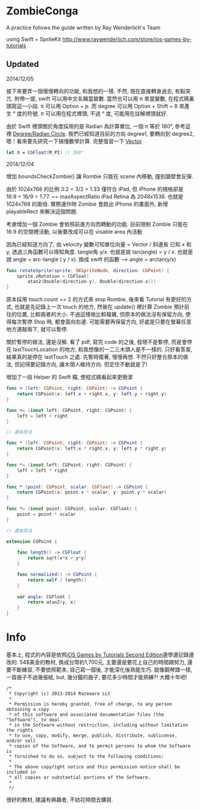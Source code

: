 ZombieConga
===========
A practice follows the guide written by Ray Wenderlich's Team

using Swift + SpriteKit
http://www.raywenderlich.com/store/ios-games-by-tutorials

Updated 
----------------
2014/12/05

接下來要弄一個慢慢轉向的功能, 和我想的一樣. 不然, 現在直接轉身過去, 有點突兀. 附帶一提, swift 可以用中文名稱當變數. 當然也可以用 π 來當變數, 在程式碼裏頭寫這一小段. π 可以用 Option + p. 而 degree 可以用 Option + Shift + 8 來產生 ° 度的符號. π 可以用在程式裡頭, 不過 ° 度, 可能用在註解裡頭就好.

由於 Swift 裡頭關於角度採用的是 Radian 為計算單位, 一個 π 等於 180°, 參考這裡 [Degree/Radian Circle](http://math.rice.edu/~pcmi/sphere/drg_txt.html). 我們已經知道目前的方向 degree1, 要轉向到 degree2, 嗯！看來要先研究一下搞懂數學計算. 完整復習一下 [Vector](http://http://www.mathsisfun.com/algebra/vectors.html)


```swift
let π = CGFloat(M_PI) // 360°
```

2014/12/04 

增加 boundsCheckZombie() 讓 Rombie 只能在 scene 內移動, 撞到牆壁會反彈.

由於 1024x768 的比例 3:2 = 3/2 = 1.33 僅符合 iPad, 
但 iPhone 的規格卻是 16:9 = 16/9 = 1.77. == maxAspectRatio
iPad Retina 為 2048x1536. 也就是 1024x768 的兩倍. 
實際運作時 Zombie 會跑出 iPhone 的畫面外, 
新增 playableRect 來解決這個問題.

考慮增加一個 Zombie 會依照前進方向而轉動的功能.
目前限制 Zombie 只能在 16:9 的空間裡活動, 以後要改成可以在 visable area 內活動

因為已經知道方向了, 由 velocity 變數可知單位向量 = Vector / 斜邊長
已知 x 和 y, 透過三角函數可以得知角度. tangle角 y/x.
也就是說 tan(angle) = y / x.
也就是說 angle = arc-tangle ( y / x).
換成 swift 的函數 --> angle = arctan(y/x)

```swift
func rotateSprite(sprite: SKSpriteNode, direction: CGPoint) { 
    sprite.zRotation = CGFloat(
        atan2(Double(direction.y), Double(direction.x))) 
}
```
原本採用 touch.count == 2 的方式來 stop Rombie, 
後來看 Tutorial 有更好的方式, 也就是先記錄上一次 touch 的地方, 
然後在 update() 裡計算 Zombie 預計前往的位置, 比較兩者的大小. 
不過這樣做比較複雜, 但原本的做法沒有保留方向, 使得每次暫停 Stop 時, 
都會面向右邊. 可能需要再保留方向, 好處是只要在螢幕任意地方連敲兩下, 就可以暫停.

關於暫停的做法, 還是沒解. 看了 pdf, 寫完 code 的之後, 發現不是暫停, 而是會停在 lastTouchLocation 的地方, 和我想像的一二三木頭人是不一樣的. 只好看答案, 結果真的是停在 lastTouch 之處. 先暫時擺著, 慢慢再想. 不然只好整合原本的做法, 但記得要記錄方向, 讓木頭人維持方向. 但定住不動就是了!

增加了一段 Helper 的 Swift 檔, 使程式碼看起來更簡潔

```swift
func + (left: CGPoint, right: CGPoint) -> CGPoint {
    return CGPoint(x: left.x + right.x, y: left.y + right.y)
}

func += (inout left: CGPoint, right: CGPoint) {
    left = left + right
}

// 還有除法

func * (left: CGPoint, right: CGPoint) -> CGPoint {
    return CGPoint(x: left.x * right.x, y: left.y * right.y)
}

func *= (inout left: CGPoint, right: CGPoint) {
    left = left * right
}

func * (point: CGPoint, scalar: CGFloat) -> CGPoint {
    return CGPoint(x: point.x * scalar, y: point.y * scalar)
}

func *= (inout point: CGPoint, scalar: CGFloat) {
    point = point * scalar
}

// 還有除法

extension CGPoint {
    
    func length() -> CGFloat {
        return sqrt(x*x + y*y)
    }

    func normalized() -> CGPoint {
        return self / length()
    }
    
    var angle: CGFloat {
        return atan2(y, x)
    }
}
```

Info
====
基本上, 程式的內容是依照[iOS Games by Tutorials Second Edition](http://www.raywenderlich.com/store/ios-games-by-tutorials)邊學邊記錄邊改的. 54$美金的教材, 換成台幣約1,700元, 主要還是要花上自己的時間跟努力, 還要不斷練習, 不要依照範本, 自己寫一個後, 才能深化後熟能生巧. 就像鋼琴譜一樣, 一首曲子不過幾張紙, but, 幾分鐘的曲子, 要花多少時間才能熟練?! 大概十年吧!

```
/*
 * Copyright (c) 2013-2014 Razeware LLC
 * 
 * Permission is hereby granted, free of charge, to any person obtaining a copy
 * of this software and associated documentation files (the "Software"), to deal
 * in the Software without restriction, including without limitation the rights
 * to use, copy, modify, merge, publish, distribute, sublicense, and/or sell
 * copies of the Software, and to permit persons to whom the Software is
 * furnished to do so, subject to the following conditions:
 * 
 * The above copyright notice and this permission notice shall be included in
 * all copies or substantial portions of the Software.
 * 
 */
 ```

 很好的教材, 建議有興趣者, 不妨花時間去購買.



